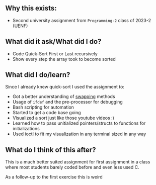 ## Why this exists:
    
- Second university assignment from `Programming-2` class of 2023-2 (UENF)

## What did it ask/What did I do?

- Code Quick-Sort First or Last recursively
- Show every step the array took to become sorted

## What did I do/learn?

Since I already knew quick-sort I used the assignment to:

- Got a better understanding of [swapping](https://github.com/MintzyG/DevMonoRepo/tree/master/Learning/C/Swap) methods
- Usage of `ifdef` and the pre-processor for debugging
- Bash scripting for automation
- Started to get a code base going
- Visualized a sort just like those youtube videos :)
- Learned how to pass unitialized pointers/structs to functions for initializations
- Used ioctl to fit my visualization in any terminal sized in any way

## What do I think of this after?

This is a much better suited assignment for first assignment in a class where most students barely coded before and even less used C.

As a follow-up to the first exercise this is weird

